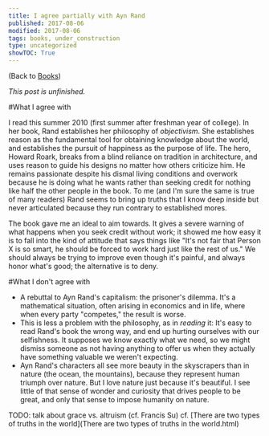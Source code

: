 ```yaml
---
title: I agree partially with Ayn Rand
published: 2017-08-06
modified: 2017-08-06
tags: books, under_construction
type: uncategorized
showTOC: True
---
```




(Back to [Books](Books.html))

*This post is unfinished.*

#What I agree with

I read this summer 2010 (first summer after freshman year of college). In her book, Rand establishes her philosophy of *objectivism*. She establishes reason as the fundamental tool for obtaining knowledge about the world, and establishes the pursuit of happiness as the purpose of life. The hero, Howard Roark, breaks from a blind reliance on tradition in architecture, and uses reason to guide his designs no matter how others criticize him. He remains passionate despite his dismal living conditions and overwork because he is doing what he wants rather than seeking credit for nothing like half the other people in the book. To me (and I'm sure the same is true of many readers) Rand seems to bring up truths that I know deep inside but never articulated because they run contrary to established mores.

The book gave me an ideal to aim towards. It gives a severe warning of what happens when you seek credit without work; it showed me how easy it is to fall into the kind of attitude that says things like "It's not fair that Person X is so smart, he should be forced to work hard just like the rest of us." We should always be trying to improve even though it's painful, and always honor what's good; the alternative is to deny.

#What I don't agree with

+ A rebuttal to Ayn Rand's capitalism: the prisoner's dilemma. It's a mathematical situation, often arising in economics and in life, where when every party "competes," the result is worse.
+ This is less a problem with the philosophy, as in *reading* it: It's easy to read Rand's book the wrong way, and end up hurting ourselves with our selfishness. It supposes we know exactly what we need, so we might dismiss someone as not having anything to offer us when they actually have something valuable we weren't expecting. 
+ Ayn Rand's characters all see more beauty in the skyscrapers than in nature (the ocean, the mountains), because they represent human triumph over nature. But I love nature just because it's beautiful. I see little of that sense of wonder and curiosity that drives people to be great, and only that sense to impose humanity on nature.

TODO: talk about grace vs. altruism (cf. Francis Su) cf. [There are two types of truths in the world](There are two types of truths in the world.html)





